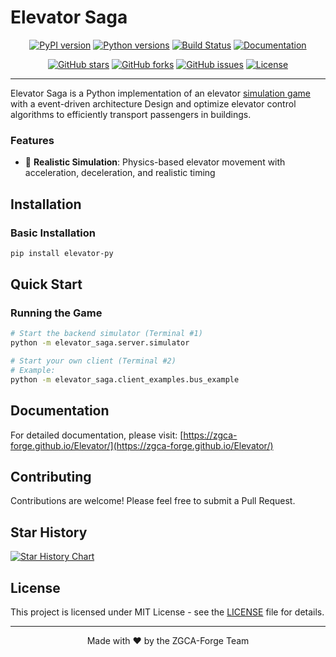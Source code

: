 # Elevator Saga

<div align="center">

[![PyPI version](https://badge.fury.io/py/elevator-py.svg)](https://badge.fury.io/py/elevator-py)
[![Python versions](https://img.shields.io/pypi/pyversions/elevator-py.svg)](https://pypi.org/project/elevator-py/)
[![Build Status](https://github.com/ZGCA-Forge/Elevator/actions/workflows/ci.yml/badge.svg)](https://github.com/ZGCA-Forge/Elevator/actions)
[![Documentation](https://img.shields.io/badge/docs-GitHub%20Pages-brightgreen)](https://zgca-forge.github.io/Elevator/)

[![GitHub stars](https://img.shields.io/github/stars/ZGCA-Forge/Elevator.svg?style=social&label=Star)](https://github.com/ZGCA-Forge/Elevator)
[![GitHub forks](https://img.shields.io/github/forks/ZGCA-Forge/Elevator.svg?style=social&label=Fork)](https://github.com/ZGCA-Forge/Elevator/fork)
[![GitHub issues](https://img.shields.io/github/issues/ZGCA-Forge/Elevator.svg)](https://github.com/ZGCA-Forge/Elevator/issues)
[![License](https://img.shields.io/badge/license-MIT-blue.svg)](https://github.com/ZGCA-Forge/Elevator/blob/main/LICENSE)

</div>

---

Elevator Saga is a Python implementation of an elevator [simulation game](https://play.elevatorsaga.com/) with a event-driven architecture Design and optimize elevator control algorithms to efficiently transport passengers in buildings.

### Features

- 🏢 **Realistic Simulation**: Physics-based elevator movement with acceleration, deceleration, and realistic timing

## Installation

### Basic Installation

```bash
pip install elevator-py
```

## Quick Start

### Running the Game

```bash
# Start the backend simulator (Terminal #1)
python -m elevator_saga.server.simulator
```

```bash
# Start your own client (Terminal #2)
# Example:
python -m elevator_saga.client_examples.bus_example
```

## Documentation

For detailed documentation, please visit: [https://zgca-forge.github.io/Elevator/](https://zgca-forge.github.io/Elevator/)

## Contributing

Contributions are welcome! Please feel free to submit a Pull Request.

## Star History

[![Star History Chart](https://api.star-history.com/svg?repos=ZGCA-Forge/Elevator&type=Date)](https://star-history.com/#ZGCA-Forge/Elevator&Date)

## License

This project is licensed under MIT License - see the [LICENSE](LICENSE) file for details.

---

<div align="center">

Made with ❤️ by the ZGCA-Forge Team

</div>
